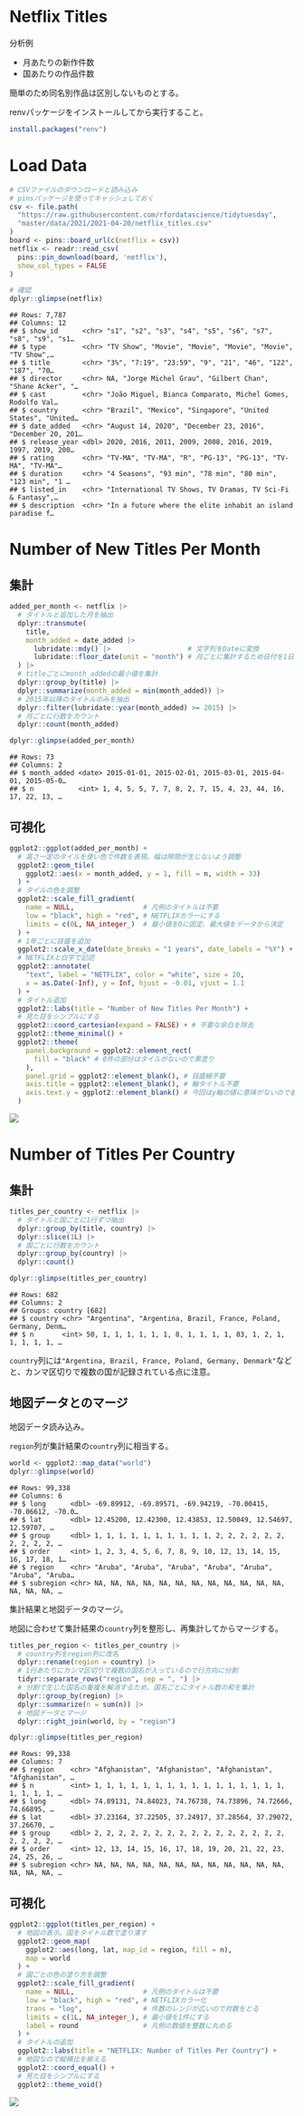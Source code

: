 Netflix Titles
================

分析例

  - 月あたりの新作件数
  - 国あたりの作品件数

簡単のため同名別作品は区別しないものとする。

renvパッケージをインストールしてから実行すること。

``` r
install.packages("renv")
```

# Load Data

``` r
# CSVファイルのダウンロードと読み込み
# pinsパッケージを使ってキャッシュしておく
csv <- file.path(
  "https://raw.githubusercontent.com/rfordatascience/tidytuesday",
  "master/data/2021/2021-04-20/netflix_titles.csv"
)
board <- pins::board_url(c(netflix = csv))
netflix <- readr::read_csv(
  pins::pin_download(board, 'netflix'),
  show_col_types = FALSE
)

# 確認
dplyr::glimpse(netflix)
```

    ## Rows: 7,787
    ## Columns: 12
    ## $ show_id      <chr> "s1", "s2", "s3", "s4", "s5", "s6", "s7", "s8", "s9", "s1…
    ## $ type         <chr> "TV Show", "Movie", "Movie", "Movie", "Movie", "TV Show",…
    ## $ title        <chr> "3%", "7:19", "23:59", "9", "21", "46", "122", "187", "70…
    ## $ director     <chr> NA, "Jorge Michel Grau", "Gilbert Chan", "Shane Acker", "…
    ## $ cast         <chr> "João Miguel, Bianca Comparato, Michel Gomes, Rodolfo Val…
    ## $ country      <chr> "Brazil", "Mexico", "Singapore", "United States", "United…
    ## $ date_added   <chr> "August 14, 2020", "December 23, 2016", "December 20, 201…
    ## $ release_year <dbl> 2020, 2016, 2011, 2009, 2008, 2016, 2019, 1997, 2019, 200…
    ## $ rating       <chr> "TV-MA", "TV-MA", "R", "PG-13", "PG-13", "TV-MA", "TV-MA"…
    ## $ duration     <chr> "4 Seasons", "93 min", "78 min", "80 min", "123 min", "1 …
    ## $ listed_in    <chr> "International TV Shows, TV Dramas, TV Sci-Fi & Fantasy",…
    ## $ description  <chr> "In a future where the elite inhabit an island paradise f…

# Number of New Titles Per Month

## 集計

``` r
added_per_month <- netflix |>
  # タイトルと追加した月を抽出
  dplyr::transmute(
    title,
    month_added = date_added |>
      lubridate::mdy() |>                   # 文字列をDateに変換
      lubridate::floor_date(unit = "month") # 月ごとに集計するため日付を1日に変更
  ) |>
  # titleごとにmonth_addedの最小値を集計
  dplyr::group_by(title) |>
  dplyr::summarize(month_added = min(month_added)) |>
  # 2015年以降のタイトルのみを抽出
  dplyr::filter(lubridate::year(month_added) >= 2015) |>
  # 月ごとに行数をカウント
  dplyr::count(month_added)

dplyr::glimpse(added_per_month)
```

    ## Rows: 73
    ## Columns: 2
    ## $ month_added <date> 2015-01-01, 2015-02-01, 2015-03-01, 2015-04-01, 2015-05-0…
    ## $ n           <int> 1, 4, 5, 5, 7, 7, 8, 2, 7, 15, 4, 23, 44, 16, 17, 22, 13, …

## 可視化

``` r
ggplot2::ggplot(added_per_month) +
  # 高さ一定のタイルを使い色で件数を表現。幅は隙間が生じないよう調整
  ggplot2::geom_tile(
    ggplot2::aes(x = month_added, y = 1, fill = n, width = 33)
  ) +
  # タイルの色を調整
  ggplot2::scale_fill_gradient(
    name = NULL,                 # 凡例のタイトルは不要
    low = "black", high = "red", # NETFLIXカラーにする
    limits = c(0L, NA_integer_)  # 最小値を0に固定、最大値をデータから決定
  ) +
  # 1年ごとに目盛を追加
  ggplot2::scale_x_date(date_breaks = "1 years", date_labels = "%Y") +
  # NETFLIXと白字で記述
  ggplot2::annotate(
    "text", label = "NETFLIX", color = "white", size = 20,
    x = as.Date(-Inf), y = Inf, hjust = -0.01, vjust = 1.1
  ) +
  # タイトル追加
  ggplot2::labs(title = "Number of New Titles Per Month") +
  # 見た目をシンプルにする
  ggplot2::coord_cartesian(expand = FALSE) + # 不要な余白を除去
  ggplot2::theme_minimal() +
  ggplot2::theme(
    panel.background = ggplot2::element_rect(
      fill = "black" # 0件の部分はタイルがないので黒塗り
    ),
    panel.grid = ggplot2::element_blank(), # 目盛線不要
    axis.title = ggplot2::element_blank(), # 軸タイトル不要
    axis.text.y = ggplot2::element_blank() # 今回はy軸の値に意味がないので省略
  )
```

![](README_files/figure-gfm/monthly-1.png)<!-- -->

# Number of Titles Per Country

## 集計

``` r
titles_per_country <- netflix |>
  # タイトルと国ごとに1行ずつ抽出
  dplyr::group_by(title, country) |>
  dplyr::slice(1L) |>
  # 国ごとに行数をカウント
  dplyr::group_by(country) |>
  dplyr::count()

dplyr::glimpse(titles_per_country)
```

    ## Rows: 682
    ## Columns: 2
    ## Groups: country [682]
    ## $ country <chr> "Argentina", "Argentina, Brazil, France, Poland, Germany, Denm…
    ## $ n       <int> 50, 1, 1, 1, 1, 1, 1, 8, 1, 1, 1, 1, 83, 1, 2, 1, 1, 1, 1, 1, …

`country`列には`"Argentina, Brazil, France, Poland, Germany,
Denmark"`などと、カンマ区切りで複数の国が記録されている点に注意。

## 地図データとのマージ

地図データ読み込み。

`region`列が集計結果の`country`列に相当する。

``` r
world <- ggplot2::map_data("world")
dplyr::glimpse(world)
```

    ## Rows: 99,338
    ## Columns: 6
    ## $ long      <dbl> -69.89912, -69.89571, -69.94219, -70.00415, -70.06612, -70.0…
    ## $ lat       <dbl> 12.45200, 12.42300, 12.43853, 12.50049, 12.54697, 12.59707, …
    ## $ group     <dbl> 1, 1, 1, 1, 1, 1, 1, 1, 1, 1, 2, 2, 2, 2, 2, 2, 2, 2, 2, 2, …
    ## $ order     <int> 1, 2, 3, 4, 5, 6, 7, 8, 9, 10, 12, 13, 14, 15, 16, 17, 18, 1…
    ## $ region    <chr> "Aruba", "Aruba", "Aruba", "Aruba", "Aruba", "Aruba", "Aruba…
    ## $ subregion <chr> NA, NA, NA, NA, NA, NA, NA, NA, NA, NA, NA, NA, NA, NA, NA, …

集計結果と地図データのマージ。

地図に合わせて集計結果の`country`列を整形し、再集計してからマージする。

``` r
titles_per_region <- titles_per_country |>
  # country列をregion列に改名
  dplyr::rename(region = country) |>
  # 1行あたりにカンマ区切りで複数の国名が入っているので行方向に分割
  tidyr::separate_rows("region", sep = ", ") |>
  # 分割で生じた国名の重複を解消するため、国名ごとにタイトル数の和を集計
  dplyr::group_by(region) |>
  dplyr::summarize(n = sum(n)) |>
  # 地図データとマージ
  dplyr::right_join(world, by = "region")

dplyr::glimpse(titles_per_region)
```

    ## Rows: 99,338
    ## Columns: 7
    ## $ region    <chr> "Afghanistan", "Afghanistan", "Afghanistan", "Afghanistan", …
    ## $ n         <int> 1, 1, 1, 1, 1, 1, 1, 1, 1, 1, 1, 1, 1, 1, 1, 1, 1, 1, 1, 1, …
    ## $ long      <dbl> 74.89131, 74.84023, 74.76738, 74.73896, 74.72666, 74.66895, …
    ## $ lat       <dbl> 37.23164, 37.22505, 37.24917, 37.28564, 37.29072, 37.26670, …
    ## $ group     <dbl> 2, 2, 2, 2, 2, 2, 2, 2, 2, 2, 2, 2, 2, 2, 2, 2, 2, 2, 2, 2, …
    ## $ order     <int> 12, 13, 14, 15, 16, 17, 18, 19, 20, 21, 22, 23, 24, 25, 26, …
    ## $ subregion <chr> NA, NA, NA, NA, NA, NA, NA, NA, NA, NA, NA, NA, NA, NA, NA, …

## 可視化

``` r
ggplot2::ggplot(titles_per_region) +
  # 地図の表示。国をタイトル数で塗り潰す
  ggplot2::geom_map(
    ggplot2::aes(long, lat, map_id = region, fill = n),
    map = world
  ) +
  # 国ごとの色の塗り方を調整
  ggplot2::scale_fill_gradient(
    name = NULL,                 # 凡例のタイトルは不要
    low = "black", high = "red", # NETFLIXカラー化
    trans = "log",               # 件数のレンジが広いので対数をとる
    limits = c(1L, NA_integer_), # 最小値を1件にする
    label = round                # 凡例の数値を整数に丸める
  ) +
  # タイトルの追加
  ggplot2::labs(title = "NETFLIX: Number of Titles Per Country") +
  # 地図なので縦横比を揃える
  ggplot2::coord_equal() +
  # 見た目をシンプルにする
  ggplot2::theme_void()
```

![](README_files/figure-gfm/worldmap-1.png)<!-- -->
